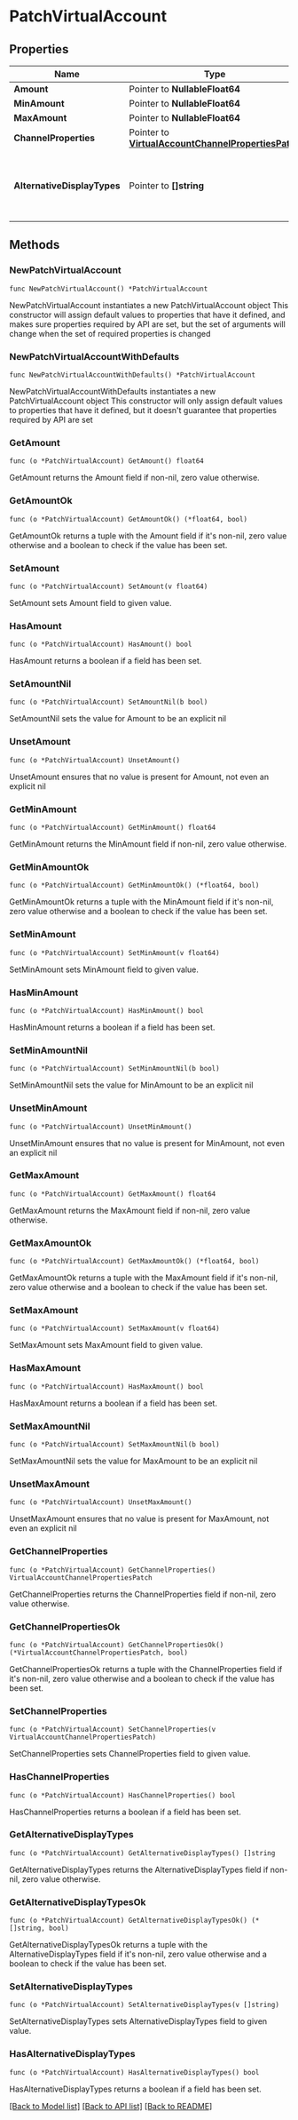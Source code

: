 # PatchVirtualAccount

## Properties

Name | Type | Description | Notes
------------ | ------------- | ------------- | -------------
**Amount** | Pointer to **NullableFloat64** |  | [optional] 
**MinAmount** | Pointer to **NullableFloat64** |  | [optional] 
**MaxAmount** | Pointer to **NullableFloat64** |  | [optional] 
**ChannelProperties** | Pointer to [**VirtualAccountChannelPropertiesPatch**](VirtualAccountChannelPropertiesPatch.md) |  | [optional] 
**AlternativeDisplayTypes** | Pointer to **[]string** | Alternative display requested for the virtual account | [optional] 

## Methods

### NewPatchVirtualAccount

`func NewPatchVirtualAccount() *PatchVirtualAccount`

NewPatchVirtualAccount instantiates a new PatchVirtualAccount object
This constructor will assign default values to properties that have it defined,
and makes sure properties required by API are set, but the set of arguments
will change when the set of required properties is changed

### NewPatchVirtualAccountWithDefaults

`func NewPatchVirtualAccountWithDefaults() *PatchVirtualAccount`

NewPatchVirtualAccountWithDefaults instantiates a new PatchVirtualAccount object
This constructor will only assign default values to properties that have it defined,
but it doesn't guarantee that properties required by API are set

### GetAmount

`func (o *PatchVirtualAccount) GetAmount() float64`

GetAmount returns the Amount field if non-nil, zero value otherwise.

### GetAmountOk

`func (o *PatchVirtualAccount) GetAmountOk() (*float64, bool)`

GetAmountOk returns a tuple with the Amount field if it's non-nil, zero value otherwise
and a boolean to check if the value has been set.

### SetAmount

`func (o *PatchVirtualAccount) SetAmount(v float64)`

SetAmount sets Amount field to given value.

### HasAmount

`func (o *PatchVirtualAccount) HasAmount() bool`

HasAmount returns a boolean if a field has been set.

### SetAmountNil

`func (o *PatchVirtualAccount) SetAmountNil(b bool)`

 SetAmountNil sets the value for Amount to be an explicit nil

### UnsetAmount
`func (o *PatchVirtualAccount) UnsetAmount()`

UnsetAmount ensures that no value is present for Amount, not even an explicit nil
### GetMinAmount

`func (o *PatchVirtualAccount) GetMinAmount() float64`

GetMinAmount returns the MinAmount field if non-nil, zero value otherwise.

### GetMinAmountOk

`func (o *PatchVirtualAccount) GetMinAmountOk() (*float64, bool)`

GetMinAmountOk returns a tuple with the MinAmount field if it's non-nil, zero value otherwise
and a boolean to check if the value has been set.

### SetMinAmount

`func (o *PatchVirtualAccount) SetMinAmount(v float64)`

SetMinAmount sets MinAmount field to given value.

### HasMinAmount

`func (o *PatchVirtualAccount) HasMinAmount() bool`

HasMinAmount returns a boolean if a field has been set.

### SetMinAmountNil

`func (o *PatchVirtualAccount) SetMinAmountNil(b bool)`

 SetMinAmountNil sets the value for MinAmount to be an explicit nil

### UnsetMinAmount
`func (o *PatchVirtualAccount) UnsetMinAmount()`

UnsetMinAmount ensures that no value is present for MinAmount, not even an explicit nil
### GetMaxAmount

`func (o *PatchVirtualAccount) GetMaxAmount() float64`

GetMaxAmount returns the MaxAmount field if non-nil, zero value otherwise.

### GetMaxAmountOk

`func (o *PatchVirtualAccount) GetMaxAmountOk() (*float64, bool)`

GetMaxAmountOk returns a tuple with the MaxAmount field if it's non-nil, zero value otherwise
and a boolean to check if the value has been set.

### SetMaxAmount

`func (o *PatchVirtualAccount) SetMaxAmount(v float64)`

SetMaxAmount sets MaxAmount field to given value.

### HasMaxAmount

`func (o *PatchVirtualAccount) HasMaxAmount() bool`

HasMaxAmount returns a boolean if a field has been set.

### SetMaxAmountNil

`func (o *PatchVirtualAccount) SetMaxAmountNil(b bool)`

 SetMaxAmountNil sets the value for MaxAmount to be an explicit nil

### UnsetMaxAmount
`func (o *PatchVirtualAccount) UnsetMaxAmount()`

UnsetMaxAmount ensures that no value is present for MaxAmount, not even an explicit nil
### GetChannelProperties

`func (o *PatchVirtualAccount) GetChannelProperties() VirtualAccountChannelPropertiesPatch`

GetChannelProperties returns the ChannelProperties field if non-nil, zero value otherwise.

### GetChannelPropertiesOk

`func (o *PatchVirtualAccount) GetChannelPropertiesOk() (*VirtualAccountChannelPropertiesPatch, bool)`

GetChannelPropertiesOk returns a tuple with the ChannelProperties field if it's non-nil, zero value otherwise
and a boolean to check if the value has been set.

### SetChannelProperties

`func (o *PatchVirtualAccount) SetChannelProperties(v VirtualAccountChannelPropertiesPatch)`

SetChannelProperties sets ChannelProperties field to given value.

### HasChannelProperties

`func (o *PatchVirtualAccount) HasChannelProperties() bool`

HasChannelProperties returns a boolean if a field has been set.

### GetAlternativeDisplayTypes

`func (o *PatchVirtualAccount) GetAlternativeDisplayTypes() []string`

GetAlternativeDisplayTypes returns the AlternativeDisplayTypes field if non-nil, zero value otherwise.

### GetAlternativeDisplayTypesOk

`func (o *PatchVirtualAccount) GetAlternativeDisplayTypesOk() (*[]string, bool)`

GetAlternativeDisplayTypesOk returns a tuple with the AlternativeDisplayTypes field if it's non-nil, zero value otherwise
and a boolean to check if the value has been set.

### SetAlternativeDisplayTypes

`func (o *PatchVirtualAccount) SetAlternativeDisplayTypes(v []string)`

SetAlternativeDisplayTypes sets AlternativeDisplayTypes field to given value.

### HasAlternativeDisplayTypes

`func (o *PatchVirtualAccount) HasAlternativeDisplayTypes() bool`

HasAlternativeDisplayTypes returns a boolean if a field has been set.


[[Back to Model list]](../README.md#documentation-for-models) [[Back to API list]](../README.md#documentation-for-api-endpoints) [[Back to README]](../README.md)


